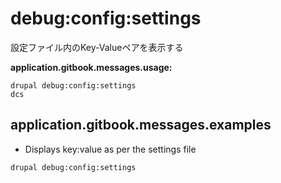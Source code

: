 # debug:config:settings
設定ファイル内のKey-Valueペアを表示する

**application.gitbook.messages.usage:**
```
drupal debug:config:settings
dcs
```

## application.gitbook.messages.examples
* Displays key:value as per the settings file
```
drupal debug:config:settings
```
